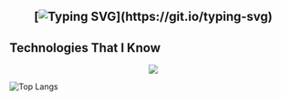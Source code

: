 

<h2 align="center">
    
[![Typing SVG](https://readme-typing-svg.herokuapp.com?duration=4000&center=true&width=1000&lines=Welcome+to+my+Github+Page!;I'm+M0G3H.)](https://git.io/typing-svg)


## Technologies That I Know
<!--tech stack icons-->
<p align="center">
  <a href="https://skillicons.dev">
    <img src="https://skillicons.dev/icons?i=git,cpp,css,docker,github,html,java,js,linux,nginx,vscode,kubernetes&perline=14" />
  </a>
</p>



![Top Langs](https://github-readme-stats.vercel.app/api/top-langs/?username=M0G3H&theme=tokyonight)
